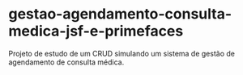 # gestao-agendamento-consulta-medica-jsf-e-primefaces
Projeto de estudo de um CRUD simulando um sistema de gestão de agendamento de consulta médica.
